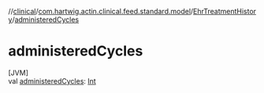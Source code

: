 //[clinical](../../../index.md)/[com.hartwig.actin.clinical.feed.standard.model](../index.md)/[EhrTreatmentHistory](index.md)/[administeredCycles](administered-cycles.md)

# administeredCycles

[JVM]\
val [administeredCycles](administered-cycles.md): [Int](https://kotlinlang.org/api/latest/jvm/stdlib/kotlin/-int/index.html)
